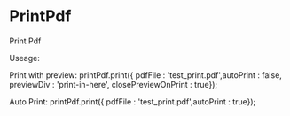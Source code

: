 PrintPdf
========

Print Pdf


Useage:

Print with preview:
printPdf.print({ pdfFile : 'test_print.pdf',autoPrint : false, previewDiv : 'print-in-here', closePreviewOnPrint : true});

Auto Print:
printPdf.print({ pdfFile : 'test_print.pdf',autoPrint : true});
